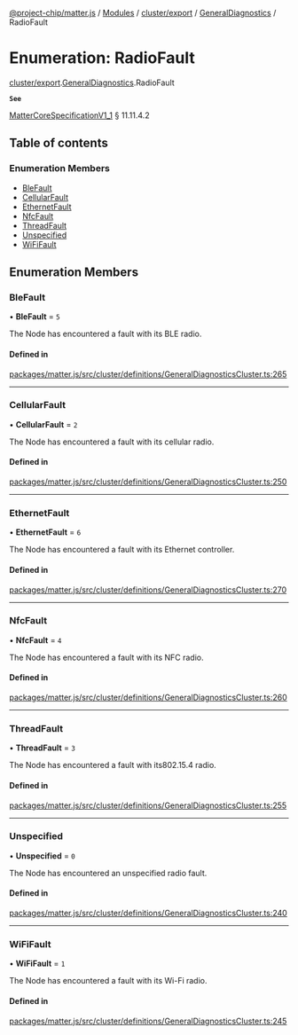 [@project-chip/matter.js](../README.md) / [Modules](../modules.md) / [cluster/export](../modules/cluster_export.md) / [GeneralDiagnostics](../modules/cluster_export.GeneralDiagnostics.md) / RadioFault

# Enumeration: RadioFault

[cluster/export](../modules/cluster_export.md).[GeneralDiagnostics](../modules/cluster_export.GeneralDiagnostics.md).RadioFault

**`See`**

[MatterCoreSpecificationV1_1](../interfaces/spec_export.MatterCoreSpecificationV1_1.md) § 11.11.4.2

## Table of contents

### Enumeration Members

- [BleFault](cluster_export.GeneralDiagnostics.RadioFault.md#blefault)
- [CellularFault](cluster_export.GeneralDiagnostics.RadioFault.md#cellularfault)
- [EthernetFault](cluster_export.GeneralDiagnostics.RadioFault.md#ethernetfault)
- [NfcFault](cluster_export.GeneralDiagnostics.RadioFault.md#nfcfault)
- [ThreadFault](cluster_export.GeneralDiagnostics.RadioFault.md#threadfault)
- [Unspecified](cluster_export.GeneralDiagnostics.RadioFault.md#unspecified)
- [WiFiFault](cluster_export.GeneralDiagnostics.RadioFault.md#wififault)

## Enumeration Members

### BleFault

• **BleFault** = ``5``

The Node has encountered a fault with its BLE radio.

#### Defined in

[packages/matter.js/src/cluster/definitions/GeneralDiagnosticsCluster.ts:265](https://github.com/project-chip/matter.js/blob/ac2c2688/packages/matter.js/src/cluster/definitions/GeneralDiagnosticsCluster.ts#L265)

___

### CellularFault

• **CellularFault** = ``2``

The Node has encountered a fault with its cellular radio.

#### Defined in

[packages/matter.js/src/cluster/definitions/GeneralDiagnosticsCluster.ts:250](https://github.com/project-chip/matter.js/blob/ac2c2688/packages/matter.js/src/cluster/definitions/GeneralDiagnosticsCluster.ts#L250)

___

### EthernetFault

• **EthernetFault** = ``6``

The Node has encountered a fault with its Ethernet controller.

#### Defined in

[packages/matter.js/src/cluster/definitions/GeneralDiagnosticsCluster.ts:270](https://github.com/project-chip/matter.js/blob/ac2c2688/packages/matter.js/src/cluster/definitions/GeneralDiagnosticsCluster.ts#L270)

___

### NfcFault

• **NfcFault** = ``4``

The Node has encountered a fault with its NFC radio.

#### Defined in

[packages/matter.js/src/cluster/definitions/GeneralDiagnosticsCluster.ts:260](https://github.com/project-chip/matter.js/blob/ac2c2688/packages/matter.js/src/cluster/definitions/GeneralDiagnosticsCluster.ts#L260)

___

### ThreadFault

• **ThreadFault** = ``3``

The Node has encountered a fault with its802.15.4 radio.

#### Defined in

[packages/matter.js/src/cluster/definitions/GeneralDiagnosticsCluster.ts:255](https://github.com/project-chip/matter.js/blob/ac2c2688/packages/matter.js/src/cluster/definitions/GeneralDiagnosticsCluster.ts#L255)

___

### Unspecified

• **Unspecified** = ``0``

The Node has encountered an unspecified radio fault.

#### Defined in

[packages/matter.js/src/cluster/definitions/GeneralDiagnosticsCluster.ts:240](https://github.com/project-chip/matter.js/blob/ac2c2688/packages/matter.js/src/cluster/definitions/GeneralDiagnosticsCluster.ts#L240)

___

### WiFiFault

• **WiFiFault** = ``1``

The Node has encountered a fault with its Wi-Fi radio.

#### Defined in

[packages/matter.js/src/cluster/definitions/GeneralDiagnosticsCluster.ts:245](https://github.com/project-chip/matter.js/blob/ac2c2688/packages/matter.js/src/cluster/definitions/GeneralDiagnosticsCluster.ts#L245)
